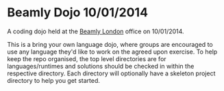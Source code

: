 # Beamly Dojo 10/01/2014

A coding dojo held at the
[Beamly London](http://about.beamly.com/contact-us/) office on
10/01/2014.

This is a bring your own language dojo, where groups are encouraged to
use any language they'd like to work on the agreed upon exercise. To
help keep the repo organised, the top level directories are for
languages/runtimes and solutions should be checked in within the
respective directory. Each directory will optionally have a skeleton
project directory to help you get started.
